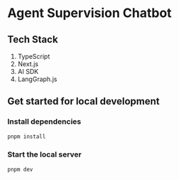# Agent Supervision Chatbot

## Tech Stack

1. TypeScript
2. Next.js
3. AI SDK
4. LangGraph.js

## Get started for local development

### Install dependencies

```bash
pnpm install
```

### Start the local server

```bash
pnpm dev
```
